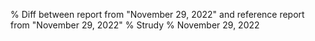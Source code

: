 % Diff between report from "November 29, 2022" and reference report from "November 29, 2022"
% Strudy
% November 29, 2022


